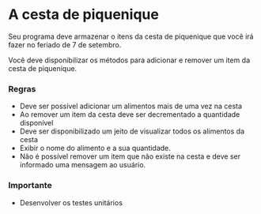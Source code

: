 # A cesta de piquenique

Seu programa deve armazenar o itens da cesta de piquenique que você irá fazer no feriado de 7 de setembro.

Você deve disponibilizar os métodos para adicionar e remover um item da cesta de piquenique.

### Regras

- Deve ser possível adicionar um alimentos mais de uma vez na cesta
- Ao remover um item da cesta deve ser decrementado a quantidade disponível
- Deve ser disponibilizado um jeito de visualizar todos os alimentos da cesta
 - Exibir o nome do alimento e a sua quantidade.
- Não é possível remover um item que não existe na cesta e deve ser informado uma mensagem ao usuário.

### Importante

- Desenvolver os testes unitários
